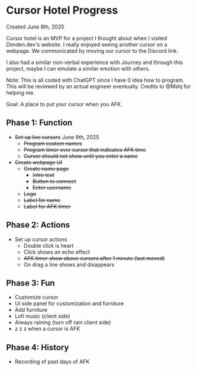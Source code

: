# Cursor Hotel Progress
Created June 8th, 2025

Cursor hotel is an MVP for a project I thought about when I visited Dimden.dev's website. I really enjoyed seeing another cursor on a webpage. We communicated by moving our cursor to the Discord link. 

I also had a similar non-verbal experience with Journey and through this project, maybe I can emulate a similar emotion with others.

Note: This is all coded with ChatGPT since I have 0 idea how to program. This will be reviewed by an actual engineer eventually. Credits to @Mshj for helping me.

Goal: A place to put your cursor when you AFK.
## Phase 1: Function
- ~~Set up live cursors~~ June 9th, 2025
	- ~~Program custom names~~
	- ~~Program timer over cursor that indicates AFK time~~
	- ~~Cursor should not show until you enter a name~~
- ~~Create webpage UI~~
	- ~~Create name page~~
		- I~~ntro text~~
		- ~~Button to connect~~
		- ~~Enter username~~
	- ~~Logo~~
	- ~~Label for name~~
	- ~~Label for AFK timer~~

## Phase 2: Actions
- Set up cursor actions
	- Double click is heart
	- Click shows an echo effect
	- ~~AFK timer show above cursors after 1 minute (last moved)~~
	- On drag a line shows and disappears

## Phase 3: Fun
- Customize cursor
- UI side panel for customization and furniture
- Add furniture
- Lofi music (client side)
- Always raining (turn off rain client side)
- z z z when a cursor is AFK

## Phase 4: History
- Recording of past days of AFK